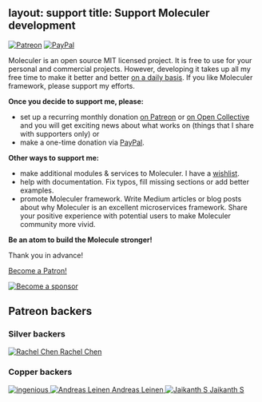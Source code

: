 layout: support
title: Support Moleculer development
---
[![Patreon](/images/patreon.svg)][patreon] [![PayPal](/images/paypal_donate.svg)][paypal]

Moleculer is an open source MIT licensed project. It is free to use for your personal and commercial projects. However, developing it takes up all my free time to make it better and better [on a daily basis](https://github.com/icebob). If you like Moleculer framework, please support my efforts.

**Once you decide to support me, please:**
* set up a recurring monthly donation [on Patreon](https://www.patreon.com/moleculer) or [on Open Collective][opencollective] and you will get exciting news about what works on (things that I share with supporters only) or
* make a one-time donation via [PayPal][paypal].

**Other ways to support me:**
* make additional modules & services to Moleculer. I have a [wishlist](https://github.com/moleculerjs/moleculer/issues/100).
* help with documentation. Fix typos, fill missing sections or add better examples.
* promote Moleculer framework. Write Medium articles or blog posts about why Moleculer is an excellent microservices framework. Share your positive experience with potential users to make Moleculer community more vivid.

**Be an atom to build the Molecule stronger!**

Thank you in advance!


<a href="https://www.patreon.com/bePatron?u=6245171" data-patreon-widget-type="become-patron-button">Become a Patron!</a><script async src="https://c6.patreon.com/becomePatronButton.bundle.js"></script>

[![Become a sponsor](https://opencollective.com/moleculer/tiers/copper-backer.svg?avatarHeight=70&width=600)][opencollective]

[paypal]: https://paypal.me/meregnorbert/50usd
[patreon]: https://www.patreon.com/bePatron?u=6245171
[opencollective]: https://opencollective.com/moleculer


## Patreon backers

### Silver backers

<div class="support-backers">
	<a href="https://github.com/zllovesuki" class="user-logo" target="_blank">
		<img src="https://avatars1.githubusercontent.com/u/298453?s=100&v=4" alt="Rachel Chen" />
		<label>Rachel Chen</label>
	</a>
</div>

### Copper backers

<div class="support-backers">
	<a href="http://www.ingsw.com/" class="company-logo" target="_blank">
		<img src="https://user-images.githubusercontent.com/306521/31340277-edc01780-ad05-11e7-952e-0c959a107a2c.png" alt="ingenious" />
	</a>
	<a href="#" class="user-logo" target="_blank">
		<img src="https://c8.patreon.com/2/400/10631269" alt="Andreas Leinen" />
		<label>Andreas Leinen</label>
	</a>
	<a href="#" class="user-logo" target="_blank">
		<img src="https://c8.patreon.com/2/400/11099088" alt="Jaikanth S" />
		<label>Jaikanth S</label>
	</a>
</div>
